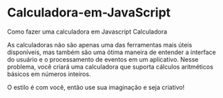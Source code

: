 # Calculadora-em-JavaScript
Como fazer uma calculadora em Javascript
Calculadora

As calculadoras não são apenas uma das ferramentas mais úteis disponíveis, mas também são uma ótima maneira de entender a interface do usuário e o processamento de eventos em um aplicativo. Nesse problema, você criará uma calculadora que suporta cálculos aritméticos básicos em números inteiros.

O estilo é com você, então use sua imaginação e seja criativo!
